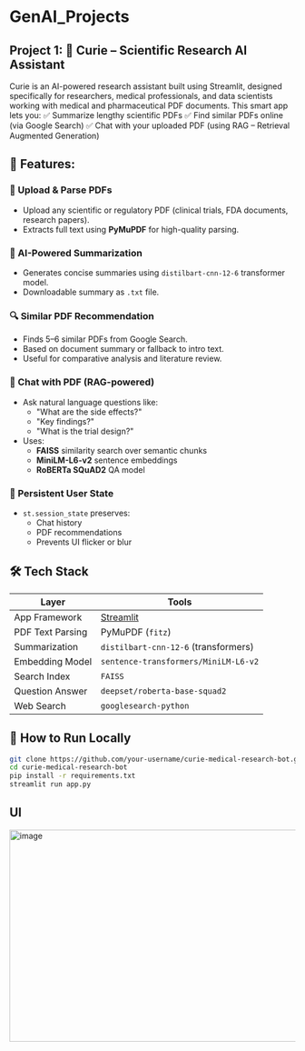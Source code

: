 # GenAI_Projects

## Project 1: 🧬 Curie – Scientific Research AI Assistant
Curie is an AI-powered research assistant built using Streamlit, designed specifically for researchers, medical professionals, and data scientists working with medical and pharmaceutical PDF documents.
This smart app lets you:
✅ Summarize lengthy scientific PDFs
✅ Find similar PDFs online (via Google Search)
✅ Chat with your uploaded PDF (using RAG – Retrieval Augmented Generation)

## 🚀 Features:
### 📄 Upload & Parse PDFs
- Upload any scientific or regulatory PDF (clinical trials, FDA documents, research papers).
- Extracts full text using **PyMuPDF** for high-quality parsing.
### 📝 AI-Powered Summarization
- Generates concise summaries using `distilbart-cnn-12-6` transformer model.
- Downloadable summary as `.txt` file.
### 🔍 Similar PDF Recommendation
- Finds 5–6 similar PDFs from Google Search.
- Based on document summary or fallback to intro text.
- Useful for comparative analysis and literature review.
### 💬 Chat with PDF (RAG-powered)
- Ask natural language questions like:
  - "What are the side effects?"
  - "Key findings?"
  - "What is the trial design?"
- Uses:
  - **FAISS** similarity search over semantic chunks
  - **MiniLM-L6-v2** sentence embeddings
  - **RoBERTa SQuAD2** QA model

### 🧠 Persistent User State
- `st.session_state` preserves:
  - Chat history
  - PDF recommendations
  - Prevents UI flicker or blur

## 🛠️ Tech Stack
| Layer            | Tools                                   |
|------------------|------------------------------------------|
| App Framework    | [Streamlit](https://streamlit.io)        |
| PDF Text Parsing | PyMuPDF (`fitz`)                         |
| Summarization    | `distilbart-cnn-12-6` (transformers)     |
| Embedding Model  | `sentence-transformers/MiniLM-L6-v2`     |
| Search Index     | `FAISS`                                  |
| Question Answer  | `deepset/roberta-base-squad2`            |
| Web Search       | `googlesearch-python`                    |

## 📂 How to Run Locally
```bash
git clone https://github.com/your-username/curie-medical-research-bot.git
cd curie-medical-research-bot
pip install -r requirements.txt
streamlit run app.py
```

## UI
<img width="800" height="373" alt="image" src="https://github.com/user-attachments/assets/02619c71-9d8c-4e13-828d-5e47b507ca5e" />

